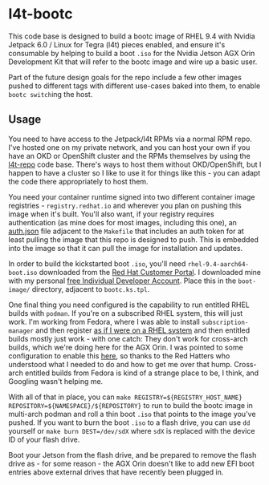 l4t-bootc
=========

This code base is designed to build a bootc image of RHEL 9.4 with Nvidia Jetpack 6.0 / Linux for Tegra (l4t) pieces enabled, and ensure it's consumable by helping to build a boot `.iso` for the Nvidia Jetson AGX Orin Development Kit that will refer to the bootc image and wire up a basic user.

Part of the future design goals for the repo include a few other images pushed to different tags with different use-cases baked into them, to enable `bootc switch`ing the host.

Usage
-----

You need to have access to the Jetpack/l4t RPMs via a normal RPM repo. I've hosted one on my private network, and you can host your own if you have an OKD or OpenShift cluster and the RPMs themselves by using the [l4t-repo](https://github.com/jharmison-redhat/l4t-repo) code base. There's ways to host them without OKD/OpenShift, but I happen to have a cluster so I like to use it for things like this - you can adapt the code there appropriately to host them.

You need your container runtime signed into two different container image registries - `registry.redhat.io` and wherever you plan on pushing this image when it's built. You'll also want, if your registry requires authentication (as mine does for most images, including this one), an [auth.json](https://github.com/containers/image/blob/main/docs/containers-auth.json.5.md) file adjacent to the `Makefile` that includes an auth token for at least pulling the image that this repo is designed to push. This is embedded into the image so that it can pull the image for installation and updates.

In order to build the kickstarted boot `.iso`, you'll need `rhel-9.4-aarch64-boot.iso` downloaded from the [Red Hat Customer Portal](https://access.redhat.com/downloads/content/419/ver=/rhel---9/9.4/aarch64/product-software). I downloaded mine with my personal [free Individual Developer Account](https://developers.redhat.com/about). Place this in the `boot-image/` directory, adjacent to `bootc.ks.tpl`.

One final thing you need configured is the capability to run entitled RHEL builds with `podman`. If you're on a subscribed RHEL system, this will just work. I'm working from Fedora, where I was able to install `subscription-manager` and then register [as if I were on a RHEL system](https://access.redhat.com/solutions/253273) and then entitled builds mostly just work - with one catch: They don't work for cross-arch builds, which we're doing here for the AGX Orin. I was pointed to some configuration to enable this [here](https://github.com/redhat-developer/podman-desktop-redhat-account-ext/issues/95), so thanks to the Red Hatters who understood what I needed to do and how to get me over that hump. Cross-arch entitled builds from Fedora is kind of a strange place to be, I think, and Googling wasn't helping me.

With all of that in place, you can `make REGISTRY=${REGISTRY_HOST_NAME} REPOSITORY=${NAMESPACE}/${REPOSITORY}` to run to build the bootc image in multi-arch podman and roll a thin boot `.iso` that points to the image you've pushed. If you want to burn the boot `.iso` to a flash drive, you can use `dd` yourself or `make burn DEST=/dev/sdX` where `sdX` is replaced with the device ID of your flash drive.

Boot your Jetson from the flash drive, and be prepared to remove the flash drive as - for some reason - the AGX Orin doesn't like to add new EFI boot entries above external drives that have recently been plugged in.
